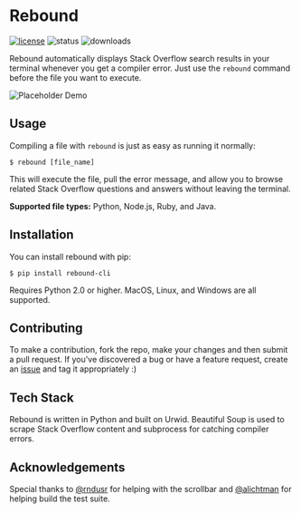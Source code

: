 # Rebound
[![license](https://img.shields.io/github/license/mashape/apistatus.svg)](https://github.com/shobrook/BitVision/blob/master/LICENSE)
![status](https://img.shields.io/pypi/status/Django.svg)
![downloads](https://img.shields.io/badge/downloads-617-brightgreen.svg)

Rebound automatically displays Stack Overflow search results in your terminal whenever you get a compiler error. Just use the `rebound` command before the file you want to execute.

![Placeholder Demo](demo.gif)

## Usage

Compiling a file with `rebound` is just as easy as running it normally: 

`$ rebound [file_name]`

This will execute the file, pull the error message, and allow you to browse related Stack Overflow questions and answers without leaving the terminal. <!--Here's an example:-->

__Supported file types:__ Python, Node.js, Ruby, and Java.

## Installation

You can install rebound with pip:

`$ pip install rebound-cli`

Requires Python 2.0 or higher. MacOS, Linux, and Windows are all supported.

## Contributing

To make a contribution, fork the repo, make your changes and then submit a pull request. If you've discovered a bug or have a feature request, create an [issue](https://github.com/shobrook/rebound/issues/new) and tag it appropriately :)

## Tech Stack

Rebound is written in Python and built on Urwid. Beautiful Soup is used to scrape Stack Overflow content and subprocess for catching compiler errors.

## Acknowledgements

Special thanks to [@rndusr](https://github.com/rndusr) for helping with the scrollbar and [@alichtman](https://github.com/alichtman) for helping build the test suite.
